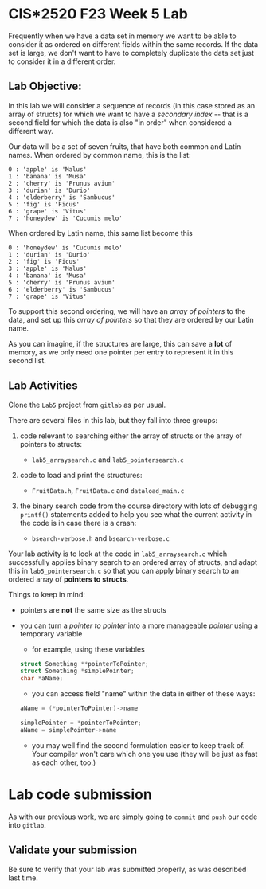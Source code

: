 
# CIS*2520 F23 Week 5 Lab

Frequently when we have a data set in memory we want to be able
to consider it as ordered on different fields within the same
records.  If the data set is large, we don't want to have to
completely duplicate the data set just to consider it in a different
order.

## Lab Objective:

In this lab we will consider a sequence of records (in this case
stored as an array of structs) for which we want to have a
*secondary index* -- that is a second field for which the data
is also "in order" when considered a different way.

Our data will be a set of seven fruits, that have both common
and Latin names.  When ordered by common name, this is the list:

    0 : 'apple' is 'Malus'
    1 : 'banana' is 'Musa'
    2 : 'cherry' is 'Prunus avium'
    3 : 'durian' is 'Durio'
    4 : 'elderberry' is 'Sambucus'
    5 : 'fig' is 'Ficus'
    6 : 'grape' is 'Vitus'
    7 : 'honeydew' is 'Cucumis melo'

When ordered by Latin name, this same list become this

    0 : 'honeydew' is 'Cucumis melo'
    1 : 'durian' is 'Durio'
    2 : 'fig' is 'Ficus'
    3 : 'apple' is 'Malus'
    4 : 'banana' is 'Musa'
    5 : 'cherry' is 'Prunus avium'
    6 : 'elderberry' is 'Sambucus'
    7 : 'grape' is 'Vitus'

To support this second ordering, we will have an *array of pointers*
to the data, and set up this *array of pointers* so that they are
ordered by our Latin name.

As you can imagine, if the structures are large, this can save a **lot**
of memory, as we only need one pointer per entry to represent it in this
second list.



## Lab Activities

Clone the `Lab5` project from `gitlab` as per usual.

There are several files in this lab, but they fall into three groups:

1) code relevant to searching either the array of structs or the array of pointers to structs:

	* `lab5_arraysearch.c` and `lab5_pointersearch.c`

2) code to load and print the structures:

	* `FruitData.h`, `FruitData.c` and `dataload_main.c`

3) the binary search code from the course directory with lots of debugging
	`printf()` statements added to help you see what the current activity
	in the code is in case there is a crash:

	* `bsearch-verbose.h` and `bsearch-verbose.c`


Your lab activity is to look at the code in `lab5_arraysearch.c` which
successfully applies binary search to an ordered array of structs, and
adapt this in `lab5_pointersearch.c` so that you can apply binary search
to an ordered array of **pointers to structs**.

Things to keep in mind:

* pointers are **not** the same size as the structs
* you can turn a *pointer to pointer* into a more manageable *pointer* using a temporary variable

	* for example, using these variables

	```c
    struct Something **pointerToPointer;
    struct Something *simplePointer;
    char *aName;
	```

	* you can access field "name" within the data in either of these ways:

	```c
    aName = (*pointerToPointer)->name

    simplePointer = *pointerToPointer;
    aName = simplePointer->name
	```

	* you may well find the second formulation easier to keep track of.  Your compiler won't care which one you use (they will be just as fast as each other, too.)

# Lab code submission

As with our previous work, we are simply going to `commit` and `push`
our code into `gitlab`.

## Validate your submission

Be sure to verify that your lab was submitted properly,
as was described last time.

